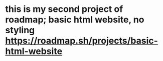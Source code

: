 # this is my second project of roadmap; basic html website, no styling https://roadmap.sh/projects/basic-html-website
